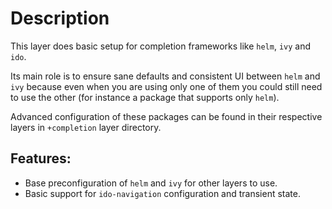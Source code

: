 # Description

This layer does basic setup for completion frameworks like `helm`, `ivy`
and `ido`.

Its main role is to ensure sane defaults and consistent UI between
`helm` and `ivy` because even when you are using only one of them you
could still need to use the other (for instance a package that supports
only `helm`).

Advanced configuration of these packages can be found in their
respective layers in `+completion` layer directory.

## Features:

-   Base preconfiguration of `helm` and `ivy` for other layers to use.
-   Basic support for `ido-navigation` configuration and transient
    state.
